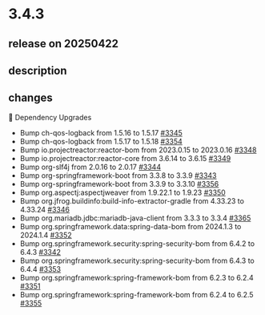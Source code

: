 # 3.4.3

## release on 20250422
## description
## changes
🔨 Dependency Upgrades

* Bump ch-qos-logback from 1.5.16 to 1.5.17 <a href="https://github.com/spring-projects/spring-session/pull/3345" data-hovercard-type="pull_request" data-hovercard-url="/spring-projects/spring-session/pull/3345/hovercard">#3345</a>
* Bump ch-qos-logback from 1.5.17 to 1.5.18 <a href="https://github.com/spring-projects/spring-session/pull/3354" data-hovercard-type="pull_request" data-hovercard-url="/spring-projects/spring-session/pull/3354/hovercard">#3354</a>
* Bump io.projectreactor:reactor-bom from 2023.0.15 to 2023.0.16 <a href="https://github.com/spring-projects/spring-session/pull/3348" data-hovercard-type="pull_request" data-hovercard-url="/spring-projects/spring-session/pull/3348/hovercard">#3348</a>
* Bump io.projectreactor:reactor-core from 3.6.14 to 3.6.15 <a href="https://github.com/spring-projects/spring-session/pull/3349" data-hovercard-type="pull_request" data-hovercard-url="/spring-projects/spring-session/pull/3349/hovercard">#3349</a>
* Bump org-slf4j from 2.0.16 to 2.0.17 <a href="https://github.com/spring-projects/spring-session/pull/3344" data-hovercard-type="pull_request" data-hovercard-url="/spring-projects/spring-session/pull/3344/hovercard">#3344</a>
* Bump org-springframework-boot from 3.3.8 to 3.3.9 <a href="https://github.com/spring-projects/spring-session/pull/3343" data-hovercard-type="pull_request" data-hovercard-url="/spring-projects/spring-session/pull/3343/hovercard">#3343</a>
* Bump org-springframework-boot from 3.3.9 to 3.3.10 <a href="https://github.com/spring-projects/spring-session/pull/3356" data-hovercard-type="pull_request" data-hovercard-url="/spring-projects/spring-session/pull/3356/hovercard">#3356</a>
* Bump org.aspectj:aspectjweaver from 1.9.22.1 to 1.9.23 <a href="https://github.com/spring-projects/spring-session/pull/3350" data-hovercard-type="pull_request" data-hovercard-url="/spring-projects/spring-session/pull/3350/hovercard">#3350</a>
* Bump org.jfrog.buildinfo:build-info-extractor-gradle from 4.33.23 to 4.33.24 <a href="https://github.com/spring-projects/spring-session/pull/3346" data-hovercard-type="pull_request" data-hovercard-url="/spring-projects/spring-session/pull/3346/hovercard">#3346</a>
* Bump org.mariadb.jdbc:mariadb-java-client from 3.3.3 to 3.3.4 <a href="https://github.com/spring-projects/spring-session/pull/3365" data-hovercard-type="pull_request" data-hovercard-url="/spring-projects/spring-session/pull/3365/hovercard">#3365</a>
* Bump org.springframework.data:spring-data-bom from 2024.1.3 to 2024.1.4 <a href="https://github.com/spring-projects/spring-session/pull/3352" data-hovercard-type="pull_request" data-hovercard-url="/spring-projects/spring-session/pull/3352/hovercard">#3352</a>
* Bump org.springframework.security:spring-security-bom from 6.4.2 to 6.4.3 <a href="https://github.com/spring-projects/spring-session/pull/3342" data-hovercard-type="pull_request" data-hovercard-url="/spring-projects/spring-session/pull/3342/hovercard">#3342</a>
* Bump org.springframework.security:spring-security-bom from 6.4.3 to 6.4.4 <a href="https://github.com/spring-projects/spring-session/pull/3353" data-hovercard-type="pull_request" data-hovercard-url="/spring-projects/spring-session/pull/3353/hovercard">#3353</a>
* Bump org.springframework:spring-framework-bom from 6.2.3 to 6.2.4 <a href="https://github.com/spring-projects/spring-session/pull/3351" data-hovercard-type="pull_request" data-hovercard-url="/spring-projects/spring-session/pull/3351/hovercard">#3351</a>
* Bump org.springframework:spring-framework-bom from 6.2.4 to 6.2.5 <a href="https://github.com/spring-projects/spring-session/pull/3355" data-hovercard-type="pull_request" data-hovercard-url="/spring-projects/spring-session/pull/3355/hovercard">#3355</a>

